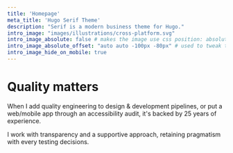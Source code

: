 ```yaml
---
title: 'Homepage'
meta_title: 'Hugo Serif Theme'
description: "Serif is a modern business theme for Hugo."
intro_image: "images/illustrations/cross-platform.svg"
intro_image_absolute: false # makes the image use css position: absolute; so it looks "offset". It's a visual effect that might not always look good depending on the image you use.
intro_image_absolute_offset: "auto auto -100px -80px" # used to tweak the positioning of the absolute image if enabled above
intro_image_hide_on_mobile: true
---
```


# Quality matters

When I add quality engineering to design & development pipelines, or put a web/mobile app through an accessibility audit, it's backed by 25 years of experience. 

I work with transparency and a supportive approach, retaining pragmatism with every testing decisions.
